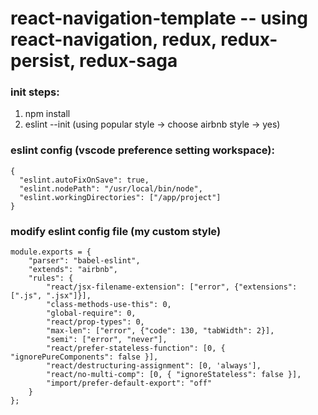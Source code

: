 # react-navigation-template -- using react-navigation, redux, redux-persist, redux-saga

### init steps:
1. npm install
2. eslint --init (using popular style -> choose airbnb style -> yes)

### eslint config (vscode preference setting workspace):

```
{
  "eslint.autoFixOnSave": true,
  "eslint.nodePath": "/usr/local/bin/node",
  "eslint.workingDirectories": ["/app/project"]
}
```

### modify eslint config file (my custom style)

```
module.exports = {
    "parser": "babel-eslint",
    "extends": "airbnb",
    "rules": {
        "react/jsx-filename-extension": ["error", {"extensions": [".js", ".jsx"]}],
        "class-methods-use-this": 0,
        "global-require": 0,
        "react/prop-types": 0,
        "max-len": ["error", {"code": 130, "tabWidth": 2}],
        "semi": ["error", "never"],
        "react/prefer-stateless-function": [0, { "ignorePureComponents": false }],
        "react/destructuring-assignment": [0, 'always'],
        "react/no-multi-comp": [0, { "ignoreStateless": false }],
        "import/prefer-default-export": "off"
    }
};
```